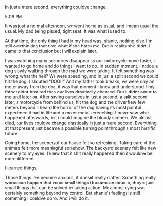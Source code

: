 
In just a mere second, everything couldve change.

5:09 PM

It was just a normal afternoon, we went home as usual, and i mean usual the usual. My dad being pissed, tight seat. It was what i used to.

At that time, the only thing i had in my head was, shanie, nothing else. I'm still overthinking that time what if she hates me. But in reality she didnt, i came to that conclusion but i will explain later.

I was watching many sceneries disappear as our motorcycle move faster, i wanted to go home and do things i want to do. 
In sudden moment, i notice a dog slowly walking through the road we were taking. It felt something was wrong, what the hell? 
We were speeding, and in just a split second we could hit the dog. I shouted "DOG!!" And my father took breaks, we were only an meter away from the dog, it was that moment i knew and understood if my father didnt breaked then our lives drastically changed. But it didnt occur to me until later on. After saving ourselves in just a second, a split second later, a motorcycle from behind us, hit the dog and the driver flew few meters beyond. I heard the horror of the dog having its most painful experience it had in life and a motor metal screeching. I never saw what happened afterwards, but i could imagine the bloody scenery. We almost died, our lives couldve change drastically in just a mere second. Everything at that present just became a possible turning point through a most horrific future.

Going home, the sceneryof our house felt so refreshing. Taking care of the animals felt more meaningful somehow. The backyard scenery felt like new scenery to my eyes. I knew that if shit really happened then it wouldve be more different. 

I learned things.

Those things i've become anxious, it doesnt really matter. Something really worse can happen that those small things i became anxious to, theyre just small things that can be solved by taking action. Me almost dying was certainly something beyond my control. But shanie's feelings is still something i couldve do to. And i will do it.
